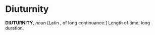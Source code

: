 # Diuturnity

**DIUTURNITY**, _noun_ \[Latin , of long continuance.\] Length of time; long duration.